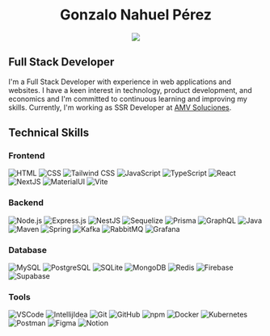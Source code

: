 <h1 align="center">Gonzalo Nahuel Pérez</h1>
<p align="center">
    <a href="https://www.linkedin.com/in/devgonzaloperez/"><img src="https://img.shields.io/badge/-LinkedIn-blue?style=flat&logo=linkedin&logoColor=white"></a>
</p>

## Full Stack Developer
I'm a Full Stack Developer with experience in web applications and websites. I have a keen interest in technology, product development, and economics and I'm committed to continuous learning and improving my skills. Currently, I'm working as SSR Developer at [AMV Soluciones](https://www.linkedin.com/company/amvsoluciones).

## Technical Skills

### Frontend
![HTML](https://skillicons.dev/icons?i=html) ![CSS](https://skillicons.dev/icons?i=css) ![Tailwind CSS](https://skillicons.dev/icons?i=tailwind) ![JavaScript](https://skillicons.dev/icons?i=js) ![TypeScript](https://skillicons.dev/icons?i=typescript) ![React](https://skillicons.dev/icons?i=react) ![NextJS](https://skillicons.dev/icons?i=nextjs) ![MaterialUI](https://skillicons.dev/icons?i=mui) ![Vite](https://skillicons.dev/icons?i=vite)

### Backend
![Node.js](https://skillicons.dev/icons?i=nodejs) ![Express.js](https://skillicons.dev/icons?i=express) ![NestJS](https://skillicons.dev/icons?i=nest) ![Sequelize](https://skillicons.dev/icons?i=sequelize) ![Prisma](https://skillicons.dev/icons?i=prisma) ![GraphQL](https://skillicons.dev/icons?i=graphql) ![Java](https://skillicons.dev/icons?i=java) ![Maven](https://skillicons.dev/icons?i=maven) ![Spring](https://skillicons.dev/icons?i=spring) ![Kafka](https://skillicons.dev/icons?i=kafka) ![RabbitMQ](https://skillicons.dev/icons?i=rabbitmq) ![Grafana](https://skillicons.dev/icons?i=grafana) 

### Database
![MySQL](https://skillicons.dev/icons?i=mysql) ![PostgreSQL](https://skillicons.dev/icons?i=postgresql) ![SQLite](https://skillicons.dev/icons?i=sqlite) ![MongoDB](https://skillicons.dev/icons?i=mongodb)  ![Redis](https://skillicons.dev/icons?i=redis) ![Firebase](https://skillicons.dev/icons?i=firebase) ![Supabase](https://skillicons.dev/icons?i=supabase)

### Tools
![VSCode](https://skillicons.dev/icons?i=vscode) ![IntellijIdea](https://skillicons.dev/icons?i=idea) ![Git](https://skillicons.dev/icons?i=git) ![GitHub](https://skillicons.dev/icons?i=github) ![npm](https://skillicons.dev/icons?i=npm) ![Docker](https://skillicons.dev/icons?i=docker) ![Kubernetes](https://skillicons.dev/icons?i=kubernetes) ![Postman](https://skillicons.dev/icons?i=postman) ![Figma](https://skillicons.dev/icons?i=figma) ![Notion](https://skillicons.dev/icons?i=notion)